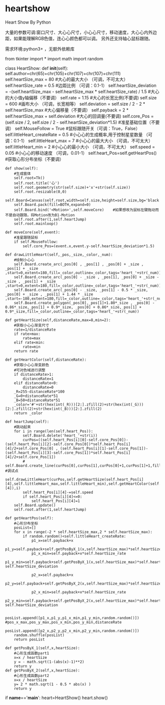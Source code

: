 # heartshow

Heart Show By Python

大量的参数可调:窗口尺寸、大心心尺寸，小心心尺寸，移动速度，大心心内外边距，如果能理解RGB色值，连心心颜色都可以调。
另外还支持轴心鼠标跟随。

需求环境:python3+ ，无额外依赖库


from tkinter import *
import math
import random

class HeartShow:
    def __init__(self):
        self.author=chr(65)+chr(105)+chr(107)+chr(107)+chr(111)
        self.heartSize_max = 80 #大心的最大大小 （可调，不可太大）
        self.heartSize_rate = 0.5 #边距比例 （可调：0.1-1）
        self.heartSize_deviation = -(self.heartSize_max - self.heartSize_max * self.heartSize_rate) / 1.5    #大心的大小值y轴偏移（不要调）
        self.rate = 1.15    #大心的长宽比例(不要调)
        self.size = 600     #画布大小 （可调，长宽相等）
        self.deviation = self.size / 2 - 2 * self.heartSize_max #大心偏移量（不要调）
        self.payback = 2 * self.heartSize_max + self.deviation  #大心的回调量(不要调)
        self.core_Pos = (self.size / 2, self.size / 2 - self.heartSize_deviation*1.5) #准星基础位置（不要调）
        self.MouseFollow = True     #鼠标跟随开关（可调：True，False）
        self.littleHeart_createRate = 0.5 #小心心的生成概率,用于控制星星数量 （可调：0.1-1）
        self.littleHeart_max = 7 #小心心的最大大小 （可调，不可太大）
        self.littleHeart_min = 2 #小心心的最小大小 （可调，不可太大）
        self.speed = 0.05   #小心心的移动速度 （可调，0.01-1）
        self.heart_Pos=self.getHeartPos()   #获取心形分布坐标（不要调）
    
    def show(self):
        #生成窗体
        self.root=Tk()
        self.root.title('心')
        self.root.geometry(str(self.size)+'x'+str(self.size))
        self.root.resizable(0,0)
        self.Board=Canvas(self.root,width=self.size,height=self.size,bg='black')
        self.Board.pack(fill=BOTH,expand=0)
        self.Board.bind('<Motion>',self.moveCore)    #如果想改为鼠标左键拖动而不是自动跟随，将Motion改为B1-Motion
        self.root.after(1,self.heartJump)
        self.root.mainloop()
    
    def moveCore(self,event):
        #准星跟随鼠标
        if self.MouseFollow:
            self.core_Pos=(event.x,event.y-self.heartSize_deviation*1.5)
    
    def drawLittleHeart(self,_pos,_size,_color,_num):
        #绘制小心心
        self.Board.create_arc(_pos[0] , _pos[1] , _pos[0] + _size , _pos[1] + _size ,start=0,extent=180,fill=_color,outline=_color,tags='heart_'+str(_num))
        self.Board.create_arc(_pos[0] - _size , _pos[1], _pos[0] + _size - _size , _pos[1] + _size ,start=0,extent=180,fill=_color,outline=_color,tags='heart_'+str(_num))
        self.Board.create_arc(_pos[0] - _size, _pos[1] - 0.5 * _size, _pos[0] + _size , _pos[1] + 1.44 * _size ,start=-180,extent=180,fill=_color,outline=_color,tags='heart_'+str(_num))
        self.Board.create_polygon(_pos[0],_pos[1]+1.80*_size , _pos[0] - 0.86*_size,_pos[1] + 0.9*_size, _pos[0] + 0.86*_size,_pos[1] + 0.9*_size,fill=_color,outline=_color,tags='heart_'+str(_num))
        
    def getHeartSize(self,distanceRate,max=8,min=2):
        #获取小心心渐变尺寸
        rate=1/distanceRate
        if rate>max:
            rate=max
        elif rate<min:
            rate=min
        return rate
        
    def getHeartColor(self,distanceRate):
        #获取小心心渐变颜色
        #可对色域进行调整
        if distanceRate>1:
            distanceRate=1
        elif distanceRate<0:
            distanceRate=0
        _R=255-distanceRate*100
        _G=0+distanceRate*51
        _B=50+distanceRate*51
        _color='#'+str(hex(int(_R)))[2:].zfill(2)+str(hex(int(_G)))[2:].zfill(2)+str(hex(int(_B)))[2:].zfill(2)
        return _color

    def heartJump(self):
        #跳动起来
        for i in range(len(self.heart_Pos)):
            self.Board.delete('heart_'+str(i))
            curPos=((self.heart_Pos[i][0]-self.core_Pos[0])-(self.heart_Pos[i][2]-self.core_Pos[0])*self.heart_Pos[i][4]/2+self.core_Pos[0] , (self.heart_Pos[i][1]-self.core_Pos[1])-(self.heart_Pos[i][3]-self.core_Pos[1])*self.heart_Pos[i][4]/2+self.core_Pos[1])
            # self.Board.create_line(curPos[0],curPos[1],curPos[0]+1,curPos[1]+1,fill='red',tags='heart_'+str(i))   #调试点
            self.drawLittleHeart(curPos,self.getHeartSize(self.heart_Pos[i][4],self.littleHeart_max,self.littleHeart_min),self.getHeartColor(self.heart_Pos[i][4]),i)
            self.heart_Pos[i][4]-=self.speed
            if self.heart_Pos[i][4]<=0:
                self.heart_Pos[i][4]=1
        self.Board.update()
        self.root.after(1,self.heartJump)
        
    def getHeartPos(self):
        #心形分布坐标
        posList=[]
        for x in range(-2 * self.heartSize_max,2 * self.heartSize_max):
            if random.random()<self.littleHeart_createRate:
                p1_x=self.payback+x
                p1_y=self.payback+self.getPosByX_1(x,self.heartSize_max)*self.heartSize_max*self.rate
                p1_x_min=self.payback+x*self.heartSize_rate
                p1_y_min=self.payback+self.getPosByX_1(x,self.heartSize_max)*self.heartSize_max*self.rate*self.heartSize_rate-self.heartSize_deviation
                
                p2_x=self.payback+x
                p2_y=self.payback+self.getPosByX_2(x,self.heartSize_max)*self.heartSize_max*self.rate
                
                p2_x_min=self.payback+x*self.heartSize_rate
                p2_y_min=self.payback+self.getPosByX_2(x,self.heartSize_max)*self.heartSize_max*self.rate*self.heartSize_rate-self.heartSize_deviation

                posList.append([p1_x,p1_y,p1_x_min,p1_y_min,random.random()])    #pos_x_max,pos_y_max,pos_x_min,pos_y_min,distanceRate
                posList.append([p2_x,p2_y,p2_x_min,p2_y_min,random.random()])
        random.shuffle(posList)
        return posList

    def getPosByX_1(self,x,heartSize):
        #心形生成函数part1
        x=x / heartSize
        y = - math.sqrt(1-(abs(x)-1)**2)
        return y
    def getPosByX_2(self,x,heartSize):
        #心形生成函数part2
        x=x / heartSize
        y= 2 * math.sqrt(1 - 0.5 * abs(x) )
        return y
        
if __name__=='__main__':
    heart=HeartShow()
    heart.show()
